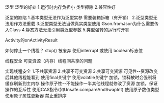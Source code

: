 泛型
  泛型的好处
    1.运行时内存负担小 类型擦除
    2.兼容性好

  泛型的缺陷
    1.基本类型无法作为泛型实参 需要装箱拆箱（有开销）
    2.泛型类型无法用作方法重载
    3.泛型类型无法当做真实类型使用
    Gson.fromJson为什么需要传入Class
    4.静态方法无法引用类泛型参数
    5.类型强转的运行时开销
    
    
    
    
Activity的onActivityResult




如何停止一个线程？
  stop() 被废弃
  使用interrupt 或使用 boolean标志位
  
  
  
  
线程安全
  可变资源（内存）线程间共享的问题
  
  实现线程安全
    1.不共享资源
    2.共享不可变资源
    3.共享可变资源
      可见性--资源改变后其他线程能看到
        使用final关键字
        使用volatile关键字
        加锁，锁释放时会强制将缓存刷新到主内存
      操作原子性--不能操作一半其他线程就修改了资源
        加锁，保证操作的互斥性
        使用CAS指令(如Unsafe.compareAndSwapInt)
        使用原子数值类型
        使用原子属性更新器
      禁止重排序 
   
  
  
